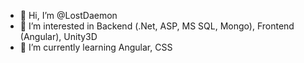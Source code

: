 - 👋 Hi, I’m @LostDaemon
- 👀 I’m interested in Backend (.Net, ASP, MS SQL, Mongo), Frontend (Angular), Unity3D
- 🌱 I’m currently learning Angular, CSS

<!---
LostDaemon/LostDaemon is a ✨ special ✨ repository because its `README.md` (this file) appears on your GitHub profile.
You can click the Preview link to take a look at your changes.
--->
